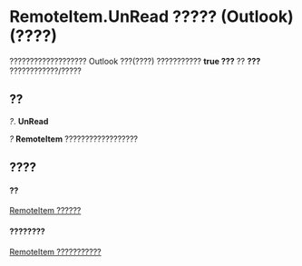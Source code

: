 
# RemoteItem.UnRead ????? (Outlook)(????)

??????????????????? Outlook ???(????) ???????????  **true ???** ?? **???** ????????????/?????


## ??

 _?_. **UnRead**

 _?_ **RemoteItem** ??????????????????


## ????


#### ??


[RemoteItem ??????](6302aaff-cdcf-4d86-60f1-4bed15540d9f.md)
#### ????????


[RemoteItem ???????????](http://msdn.microsoft.com/library/15c0872e-88cc-9b9b-c31e-c15d6971e6e0%28Office.15%29.aspx)